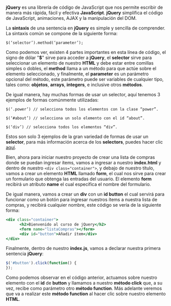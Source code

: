 **jQuery** es una librería de código de JavaScript que nos permite escribir de manera más rápida, fácil y efectiva **JavaScript**. **jQuery** simplifica el código de JavaScript, animaciones, AJAX y la manipulación del DOM.  

La **sintaxis** de una sentencia en **jQuery** es simple y sencilla de comprender. La sintaxis común se compone de la siguiente forma:  

`$(‘selector’).method(‘parameter’);`

Como podemos ver, existen 4 partes importantes en esta línea de código, el signo de dólar "**$**" sirve para acceder a **jQuery**, el **selector** sirve para seleccionar un elemento de nuestro **HTML** y debe estar entre comillas simples o dobles, el **method** llama a un método para que actúe sobre el elemento seleccionado, y finalmente, el **parameter** es un parámetro opcional del método, este parámetro puede ser variables de cualquier tipo, tales como: **objetos**, **arrays**, **integers**, e inclusive otros **métodos**. 

De igual manera, hay muchas formas de usar un selector, aquí tenemos 3 ejemplos de formas comúnmente utilizadas: 

`$(‘.power’) // selecciona todos los elementos con la clase “power”.`

`$(‘#about’) // selecciona un solo elemento con el id “about”.` 

`$(‘div’) // selecciona todos los elementos “div”.` 

Estos son solo 3 ejemplos de la gran variedad de formas de usar un **selector**, para más información acerca de los **selectors**, puedes hacer clic [aquí](https://api.jquery.com/category/selectors/). 

Bien, ahora para iniciar nuestro proyecto de crear una lista de compras donde se puedan ingresar ítems, vamos a ingresar a nuestro **index.html** y dentro de nuestro `<div class="container">`, y debajo de nuestro título, vamos a crear un elemento **HTML** llamado **form**, el cual nos sirve para crear un formulario que obtenga las entradas del usuario. El elemento **form** recibirá un atributo **name** el cual especifica el nombre del formulario. 

De igual manera, vamos a crear un **div** con un **id button** el cual servirá para funcionar como un botón para ingresar nuestros ítems a nuestra lista de compras, y recibirá cualquier nombre, este código se vería de la siguiente forma: 
```jsx
<div class="container"> 
      <h2>Bienvenido al curso de jQuery</h2> 
      <form name="listaCompras"></form> 
      <div id="button">Añadir ítem</div> 
</div> 
```
Finalmente, dentro de nuestro **index.js**, vamos a declarar nuestra primera sentencia **jQuery**: 
```jsx
$('#button').click(function() { 
}); 
```

Como podemos observar en el código anterior, actuamos sobre nuestro elemento con el **id** de **button** y llamamos a nuestro **método click** que, a su vez, recibe como parámetro otro **método function**. Más adelante veremos que va a realizar este **método function** al hacer clic sobre nuestro elemento **HTML**. 
